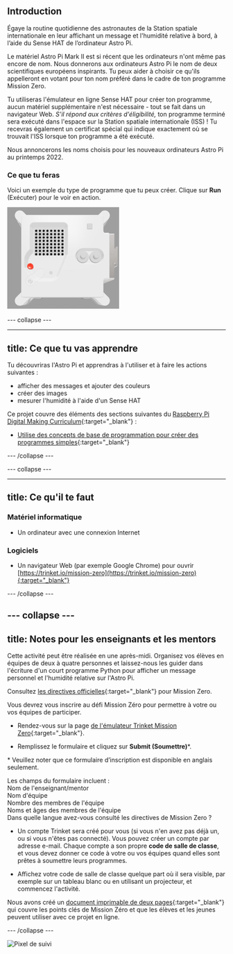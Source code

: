## Introduction

Égaye la routine quotidienne des astronautes de la Station spatiale internationale en leur affichant un message et l'humidité relative à bord, à l’aide du Sense HAT de l’ordinateur Astro Pi.

Le matériel Astro Pi Mark II est si récent que les ordinateurs n'ont même pas encore de nom. Nous donnerons aux ordinateurs Astro Pi le nom de deux scientifiques européens inspirants. Tu peux aider à choisir ce qu'ils appelleront en votant pour ton nom préféré dans le cadre de ton programme Mission Zero.

Tu utiliseras l'émulateur en ligne Sense HAT pour créer ton programme, aucun matériel supplémentaire n'est nécessaire - tout se fait dans un navigateur Web. *S'il répond aux critères d'éligibilité,* ton programme terminé sera exécuté dans l'espace sur la Station spatiale internationale (ISS) ! Tu recevras également un certificat spécial qui indique exactement où se trouvait l'ISS lorsque ton programme a été exécuté.

Nous annoncerons les noms choisis pour les nouveaux ordinateurs Astro Pi au printemps 2022.


### Ce que tu feras

Voici un exemple du type de programme que tu peux créer. Clique sur **Run** (Exécuter) pour le voir en action.

![L'émulateur Trinket Sense HAT exécutant un exemple de programme qui fait défiler la valeur d'humidité sur la matrice LED, puis affiche une image d'un poisson](images/M0_4.gif)


--- collapse ---



---
title: Ce que tu vas apprendre
---

Tu découvriras l'Astro Pi et apprendras à l'utiliser et à faire les actions suivantes :
+ afficher des messages et ajouter des couleurs
+ créer des images
+ mesurer l'humidité à l'aide d'un Sense HAT

Ce projet couvre des éléments des sections suivantes du [Raspberry Pi Digital Making Curriculum](http://rpf.io/curriculum){:target="_blank"} :

+ [Utilise des concepts de base de programmation pour créer des programmes simples](https://curriculum.raspberrypi.org/programming/creator/){:target="_blank"}

--- /collapse ---

--- collapse ---

---
title: Ce qu'il te faut
---

### Matériel informatique

+ Un ordinateur avec une connexion Internet

### Logiciels

+ Un navigateur Web (par exemple Google Chrome) pour ouvrir [https://trinket.io/mission-zero](https://trinket.io/mission-zero){:target="_blank"}

--- /collapse ---

--- collapse ---
---
title: Notes pour les enseignants et les mentors
---


Cette activité peut être réalisée en une après-midi. Organisez vos élèves en équipes de deux à quatre personnes et laissez-nous les guider dans l'écriture d'un court programme Python pour afficher un message personnel et l'humidité relative sur l'Astro Pi.

Consultez [les directives officielles](https://astro-pi.org/wp-content/uploads/2018/09/Astro_Pi_Mission_Zero_Guidelines_2018_19_V12_pages.pdf){:target="_blank"} pour Mission Zero.

Vous devrez vous inscrire au défi Mission Zéro pour permettre à votre ou vos équipes de participer.

+ Rendez-vous sur la page [de l'émulateur Trinket Mission Zero](https://trinket.io/mission-zero){:target="_blank"}.

+ Remplissez le formulaire et cliquez sur **Submit (Soumettre)**\*.

\* Veuillez noter que ce formulaire d’inscription est disponible en anglais seulement.

Les champs du formulaire incluent :  
Nom de l'enseignant/mentor    
Nom d'équipe  
Nombre des membres de l'équipe  
Noms et âges des membres de l'équipe  
Dans quelle langue avez-vous consulté les directives de Mission Zero ?

+ Un compte Trinket sera créé pour vous (si vous n'en avez pas déjà un, ou si vous n'êtes pas connecté). Vous pouvez créer un compte par adresse e-mail. Chaque compte a son propre **code de salle de classe**, et vous devez donner ce code à votre ou vos équipes quand elles sont prêtes à soumettre leurs programmes.

+ Affichez votre code de salle de classe quelque part où il sera visible, par exemple sur un tableau blanc ou en utilisant un projecteur, et commencez l'activité.

 Nous avons créé un [document imprimable de deux pages](https://astro-pi.org/astro_pi_mission_zero_project_print_out_v10_print/){:target="_blank"} qui couvre les points clés de Mission Zéro et que les élèves et les jeunes peuvent utiliser avec ce projet en ligne.

--- /collapse ---

![Pixel de suivi](https://code.org/api/hour/begin_raspberrypi_astropi.png)
